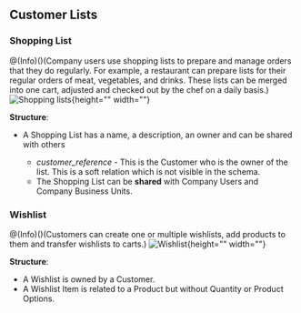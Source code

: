
## Customer Lists

### Shopping List

@(Info)()(Company users use shopping lists to prepare and manage orders that they do regularly. For example, a restaurant can prepare lists for their regular orders of meat, vegetables, and drinks. These lists can be merged into one cart, adjusted and checked out by the chef on a daily basis.)
![Shopping lists](https://spryker.s3.eu-central-1.amazonaws.com/docs/Developer+Guide/Database+Schema+Guide/Customer+Lists+Schema/shopping-list.png){height="" width=""}

**Structure**:

* A Shopping List has a name, a description, an owner and can be shared with others

  - *customer_reference* - This is the Customer who is the owner of the list. This is a soft relation which is not visible in the schema.
  - The Shopping List can be **shared** with Company Users and Company Business Units.


### Wishlist

@(Info)()(Customers can create one or multiple wishlists, add products to them and transfer wishlists to carts.)
![Wishlist](https://spryker.s3.eu-central-1.amazonaws.com/docs/Developer+Guide/Database+Schema+Guide/Customer+Lists+Schema/wishlist.png){height="" width=""}

**Structure**:

* A Wishlist is owned by a Customer.
* A Wishlist Item is related to a Product but without Quantity or Product Options.